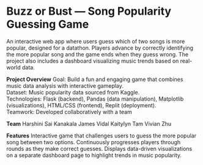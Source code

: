 # Buzz or Bust — Song Popularity Guessing Game
An interactive web app where users guess which of two songs is more popular, designed for a datathon. Players advance by correctly identifying the more popular song and the game ends when they guess wrong. The project also includes a dashboard visualizing music trends based on real-world data.

**Project Overview**
Goal: Build a fun and engaging game that combines music data analysis with interactive gameplay.  
Dataset: Music popularity data sourced from Kaggle.  
Technologies: Flask (backend), Pandas (data manipulation), Matplotlib (visualizations), HTML/CSS (frontend), Replit (deployment).  
Teamwork: Developed collaboratively with a team

**Team**
Harshini Sai Kanakala
James Vidal
Kaitylyn Tam
Vivian Zhu

**Features**
Interactive game that challenges users to guess the more popular song between two options.
Continuously progresses players through rounds as they make correct guesses.
Displays data-driven visualizations on a separate dashboard page to highlight trends in music popularity.


